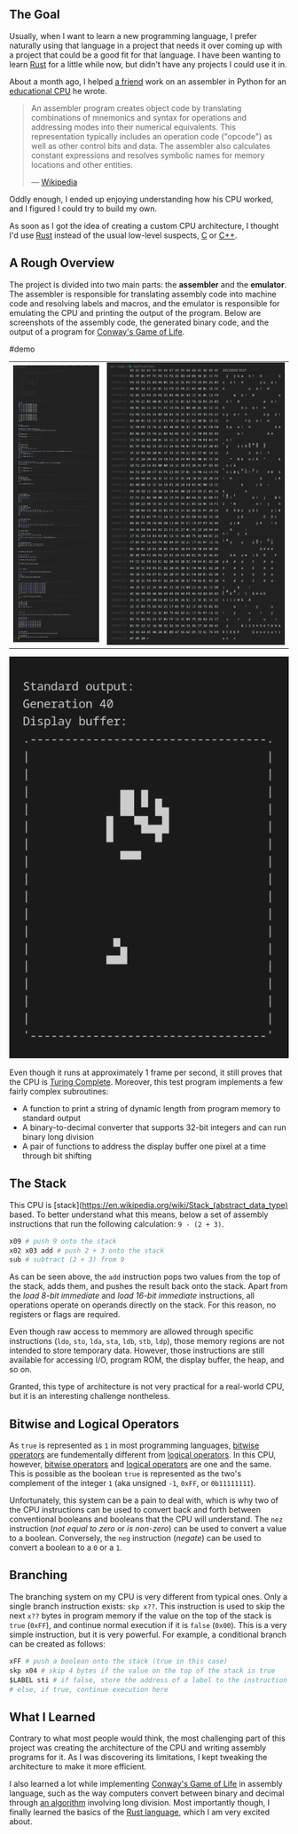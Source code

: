 ## The Goal

Usually, when I want to learn a new programming language, I prefer naturally using that language in a project that needs it over coming up with a project that could be a good fit for that language. I have been wanting to learn [Rust](https://www.rust-lang.org/) for a little while now, but didn't have any projects I could use it in.

About a month ago, I helped [a friend](https://github.com/exclusive-and/) work on an assembler in Python for an [educational CPU](https://github.com/exclusive-and/epu) he wrote.

> An assembler program creates object code by translating combinations of mnemonics and syntax for operations and addressing modes into their numerical equivalents. This representation typically includes an operation code ("opcode") as well as other control bits and data. The assembler also calculates constant expressions and resolves symbolic names for memory locations and other entities.
>
> &mdash; [Wikipedia](https://en.wikipedia.org/wiki/Assembly_language#Assembler)

Oddly enough, I ended up enjoying understanding how his CPU worked, and I figured I could try to build my own.

As soon as I got the idea of creating a custom CPU architecture, I thought I'd use [Rust](https://www.rust-lang.org/) instead of the usual low-level suspects, [C](<https://en.wikipedia.org/wiki/C_(programming_language)>) or [C++](https://en.wikipedia.org/wiki/C%2B%2B).

## A Rough Overview

The project is divided into two main parts: the **assembler** and the **emulator**. The assembler is responsible for translating assembly code into machine code and resolving labels and macros, and the emulator is responsible for emulating the CPU and printing the output of the program. Below are screenshots of the assembly code, the generated binary code, and the output of a program for [Conway's Game of Life](../Game-of-Life/).

#demo

|                                                                    |                                                         |
| ------------------------------------------------------------------ | ------------------------------------------------------- |
| ![long screenshot of assembly language](ksnip_20220102-152835.png) | ![screenshot of binary data](ksnip_20220102-152919.png) |

![screenshot of the CPU running Conway's game of life](ksnip_20220102-154204.png)

Even though it runs at approximately 1 frame per second, it still proves that the CPU is [Turing Complete](https://en.wikipedia.org/wiki/Turing_completeness). Moreover, this test program implements a few fairly complex subroutines:

- A function to print a string of dynamic length from program memory to standard output
- A binary-to-decimal converter that supports 32-bit integers and can run binary long division
- A pair of functions to address the display buffer one pixel at a time through bit shifting

## The Stack

This CPU is [stack](https://en.wikipedia.org/wiki/Stack_(abstract_data_type) based. To better understand what this means, below a set of assembly instructions that run the following calculation: `9 - (2 + 3)`.

```python
x09 # push 9 onto the stack
x02 x03 add # push 2 + 3 onto the stack
sub # subtract (2 + 3) from 9
```

As can be seen above, the `add` instruction pops two values from the top of the stack, adds them, and pushes the result back onto the stack. Apart from the _load 8-bit immediate_ and _load 16-bit immediate_ instructions, all operations operate on operands directly on the stack. For this reason, no registers or flags are required.

Even though raw access to memmory are allowed through specific instructions (`ldo`, `sto`, `lda`, `sta`, `ldb`, `stb`, `ldp`), those memory regions are not intended to store temporary data. However, those instructions are still available for accessing I/O, program ROM, the display buffer, the heap, and so on.

Granted, this type of architecture is not very practical for a real-world CPU, but it is an interesting challenge nontheless.

## Bitwise and Logical Operators

As `true` is represented as `1` in most programming languages, [bitwise operators](https://en.wikipedia.org/wiki/Bitwise_operation) are fundementally different from [logical operators](https://press.rebus.community/programmingfundamentals/chapter/logical-operators/). In this CPU, however, [bitwise operators](https://en.wikipedia.org/wiki/Bitwise_operation) and [logical operators](https://press.rebus.community/programmingfundamentals/chapter/logical-operators/) are one and the same. This is possible as the boolean `true` is represented as the two's complement of the integer `1` (aka unsigned `-1`, `0xFF`, or `0b11111111`).

Unfortunately, this system can be a pain to deal with, which is why two of the CPU instructions can be used to convert back and forth between conventional booleans and booleans that the CPU will understand. The `nez` instruction (_not equal to zero_ or _is non-zero_) can be used to convert a value to a boolean. Conversely, the `neg` instruction (_negate_) can be used to convert a boolean to a `0` or a `1`.

## Branching

The branching system on my CPU is very different from typical ones. Only a single branch instruction exists: `skp x??`. This instruction is used to skip the next `x??` bytes in program memory if the value on the top of the stack is `true` (`0xFF`), and continue normal execution if it is `false` (`0x00`). This is a very simple instruction, but it is very powerful. For example, a conditional branch can be created as follows:

```python
xFF # push a boolean onto the stack (true in this case)
skp x04 # skip 4 bytes if the value on the top of the stack is true
$LABEL sti # if false, store the address of a label to the instruction pointer (equivalent to `jmp $LABEL`)
# else, if true, continue execution here
```

## What I Learned

Contrary to what most people would think, the most challenging part of this project was creating the architecture of the CPU and writing assembly programs for it. As I was discovering its limitations, I kept tweaking the architecture to make it more efficient.

I also learned a lot while implementing [Conway's Game of Life](../Game-of-Life/) in assembly language, such as the way computers convert between binary and decimal through [an algorithm](https://youtu.be/v3-a-zqKfgA) involving long division. Most importantly though, I finally learned the basics of the [Rust language](https://www.rust-lang.org/), which I am very excited about.

